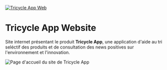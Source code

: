 [![Tricycle App Web](https://github.com/tricycle-app/tricycle-web/actions/workflows/continuous-deployment.yml/badge.svg)](https://github.com/tricycle-app/tricycle-web/actions/workflows/continuous-deployment.yml)

# Tricycle App Website

Site internet présentant le produit **Tricycle App**, une application d'aide au tri seléctif des produits et de consultation des news positives sur l'environnement et l'innovation.

![Page d'accueil du site de Tricycle App](https://user-images.githubusercontent.com/57435755/113692976-62cd8e80-96ce-11eb-8ff6-c330b513023b.png)
